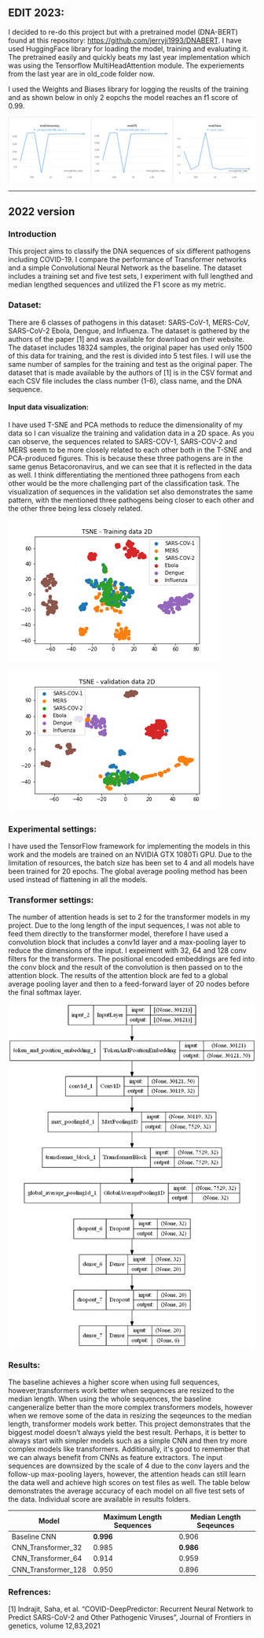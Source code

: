 ## EDIT 2023:
I decided to re-do this project but with a pretrained model (DNA-BERT) found at this repository: https://github.com/jerryji1993/DNABERT. I have used HuggingFace library for loading the model, training and evaluating it. The pretrained easily and quickly beats my last year implementation which was using the Tensorflow MultiHeadAttention module.
The experiements from the last year are in old_code folder now.

I used the Weights and Biases library for logging the reuslts of the training and as shown below in only 2 eopchs the model reaches an f1 score of 0.99. 

![](data/eval_logs.png)


------------------------------------------------------------------------------------------------------------------------------
## 2022 version
### Introduction
This project aims to classify the DNA sequences of six different pathogens including COVID-19. I compare the performance of Transformer networks and a simple Convolutional Neural Network as the baseline. The dataset includes a training set and five test sets, I experiment with full lengthed and median lengthed sequences and utilized the F1 score as my metric. 

### Dataset:
There are 6 classes of pathogens in this dataset: SARS-CoV-1, MERS-CoV, SARS-CoV-2 Ebola, Dengue, and Influenza. The dataset is gathered by the authors of the paper [1] and was available for download on their website. The dataset includes 18324 samples, the original paper has used only 1500 of this data for training, and the rest is divided into 5 test files. I will use the same number of samples for the training and test as the original paper. The dataset that is made available by the authors of [1] is in the CSV format and each CSV file includes the class number (1-6), class name, and the DNA sequence. 

#### Input data visualization:
I have used T-SNE and PCA methods to reduce the dimensionality of my data so I can visualize the training and validation data in a 2D space. As you can observe, the sequences related to SARS-COV-1, SARS-COV-2 and MERS seem to be more closely related to each other both in the T-SNE and PCA-produced figures. This is because these three pathogens are in the same genus Betacoronavirus, and we can see that it is reflected in the data as well. I think differentiating the mentioned three pathogens from each other would be the more challenging part of the classification task. The visualization of sequences in the validation set also demonstrates the same pattern, with the mentioned three pathogens being closer to each other and the other three being less closely related.

![](data/tsne_train.png)

![](data/tsne_val.png)

### Experimental settings:
I have used the TensorFlow framework for implementing the models in this work and the models are trained on an NVIDIA GTX 1080Ti GPU. Due to the limitation of resources, the batch size has been set to 4 and all models have been trained for 20 epochs. The global average pooling method has been used instead of flattening in all the models.

### Transformer settings:
The number of attention heads is set to 2 for the transformer models in my project. Due to the long length of the input sequences, I was not able to feed them directly to the transformer model, therefore I have used a convolution block that includes a conv1d layer and a max-pooling layer to reduce the dimensions of the input. I expeiment with 32, 64 and 128 conv filters for the transformers. The positional encoded embeddings are fed into the conv block and the result of the convolution is then passed on to the attention block. The results of the attention block are fed to a global average pooling layer and then to a feed-forward layer of 20 nodes before the final softmax layer.

![](CNN_Transformer_32_architecture.png)

### Results:
The baseline achieves a higher score when using full sequences, however,transformers work better when sequences are resized to the median length. When using the whole sequences, the baseline cangeneralize better than the more complex transformers models, however when we remove some of the data in resizing the seqeunces to the median length, transformer models work better. This project demonstrates that the biggest model doesn’t always yield the best result. Perhaps, it is better to always start with simpler models such as a simple CNN and then try more complex models like transformers. Additionally, it's good to remember that we can always benefit from CNNs as feature extractors. The input sequences are downsized by the scale of 4 due to the conv layers and the follow-up max-pooling layers, however, the attention heads can still learn the data well and achieve high scores on test files as well. 
The table below demonstrates the average accuracy of each model on all five test sets of the data. Individual score are available in results folders.

| Model  | Maximum Length Sequences |Median Length Seqeunces|
| ------------- | ------------- |------------- |
| Baseline CNN | **0.996**  | 0.906 |
| CNN_Transformer_32  | 0.985 | **0.986**  |
| CNN_Transformer_64   | 0.914 | 0.959|
| CNN_Transformer_128   | 0.950 | 0.896 |

### Refrences:
[1] Indrajit, Saha, et al. “COVID-DeepPredictor: Recurrent Neural Network to Predict SARS-CoV-2 and Other Pathogenic Viruses”, Journal of Frontiers in genetics, volume 12,83,2021
